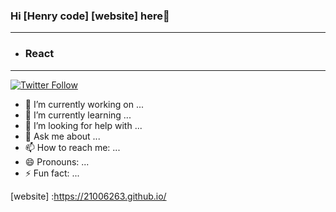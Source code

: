 ### Hi [Henry code] [website] here👋
---



<!-- link de programacion -->
- ### React 



<!-- link de redesde sociales -->
---
[![Twitter Follow](https://img.shields.io/twitter/follow/henrry_moreno?label=Henry_Moreno&logo=twitter&style=for-the-badge)](https://twitter.com/henrry_moreno)








- 🔭 I’m currently working on ...
- 🌱 I’m currently learning ...
- 🤔 I’m looking for help with ...
- 💬 Ask me about ...
- 📫 How to reach me: ...
- 😄 Pronouns: ...
- ⚡ Fun fact: ...

<!-- link de  -->
[website] :https://21006263.github.io/
